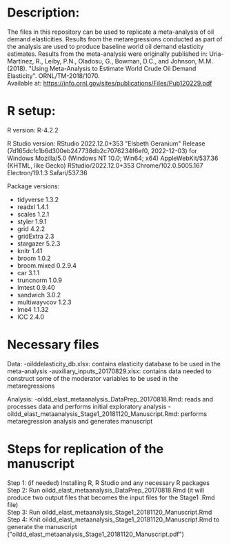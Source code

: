 Description:  
===========

The files in this repository can be used to replicate a meta-analysis of oil demand elasticities. Results from the metaregressions conducted as part of the analysis are used to produce baseline world oil demand elasticity estimates. 
Results from the meta-analysis were originally published in: Uria-Martinez, R., Leiby, P.N., Oladosu, G., Bowman, D.C., and Johnson, M.M. (2018). "Using Meta-Analysis to Estimate World Crude Oil Demand Elasticity". ORNL/TM-2018/1070.  
Available at: https://info.ornl.gov/sites/publications/Files/Pub120229.pdf  


R setup:
========
R version: R-4.2.2

R Studio version: RStudio 2022.12.0+353 "Elsbeth Geranium" Release (7d165dcfc1b6d300eb247738db2c7076234f6ef0, 2022-12-03) for Windows
Mozilla/5.0 (Windows NT 10.0; Win64; x64) AppleWebKit/537.36 (KHTML, like Gecko) RStudio/2022.12.0+353 Chrome/102.0.5005.167 Electron/19.1.3 Safari/537.36

Package versions:
- tidyverse 1.3.2  
- readxl 1.4.1  
- scales 1.2.1
- styler 1.9.1
- grid 4.2.2
- gridExtra 2.3
- stargazer 5.2.3
- knitr 1.41
- broom 1.0.2
- broom.mixed 0.2.9.4
- car 3.1.1
- truncnorm 1.0.9  
- lmtest 0.9.40 
- sandwich 3.0.2
- multiwayvcov 1.2.3
- lme4 1.1.32
- ICC 2.4.0


Necessary files
================
Data:
-oilddelasticity_db.xlsx: contains elasticity database to be used in the meta-analysis
-auxiliary_inputs_20170829.xlsx: contains data needed to construct some of the moderator variables to be used in the metaregressions

Analysis:
-oildd_elast_metaanalysis_DataPrep_20170818.Rmd: reads and processes data and performs initial exploratory analysis 
-oildd_elast_metaanalysis_Stage1_20181120_Manuscript.Rmd: performs metaregression analysis and generates manuscript



Steps for replication of the manuscript  
===========================================
Step 1: (if needed) Installing R, R Studio and any necessary R packages  
Step 2: Run oildd_elast_metaanalysis_DataPrep_20170818.Rmd (it will produce two output files that becomes the input files for the Stage1 .Rmd file)  
Step 3: Run oildd_elast_metaanalysis_Stage1_20181120_Manuscript.Rmd  
Step 4: Knit oildd_elast_metaanalysis_Stage1_20181120_Manuscript.Rmd to generate the manuscript ("oildd_elast_metaanalysis_Stage1_20181120_Manuscript.pdf")  
